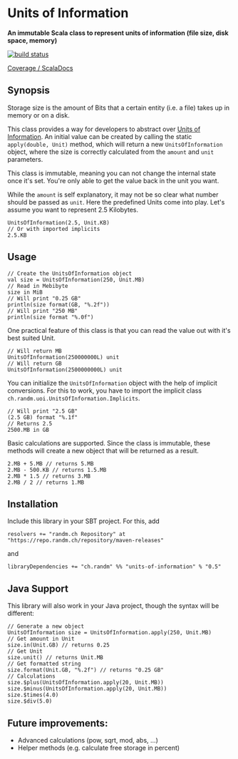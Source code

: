 # Units of Information

**An immutable Scala class to represent units of information (file size, disk space, memory)**

[![build status](https://git.randm.ch/randm/units-of-information/badges/master/build.svg)](https://git.randm.ch/randm/units-of-information/commits/master)

[Coverage / ScalaDocs](https://pages.randm.ch/randm/units-of-information/)

## Synopsis

Storage size is the amount of Bits that a certain entity (i.e. a file) takes up in memory or on a disk.

This class provides a way for developers to abstract over [Units of Information](https://en.wikipedia.org/wiki/Units_of_information). An initial value can be created by calling the static `apply(double, Unit)` method, which will return a new `UnitsOfInformation` object, where the size is correctly calculated from the `amount` and `unit` parameters.

This class is immutable, meaning you can not change the internal state once it's set. You're only able to get the value back in the unit you want.

While the `amount` is self explanatory, it may not be so clear what number should be passed as `unit`. Here the predefined Units come into play. Let's assume you want to represent 2.5 Kilobytes.

    UnitsOfInformation(2.5, Unit.KB)
    // Or with imported implicits
    2.5.KB

## Usage

    // Create the UnitsOfInformation object
    val size = UnitsOfInformation(250, Unit.MB)
    // Read in Mebibyte
    size in MiB
    // Will print "0.25 GB"
    println(size format(GB, "%.2f"))
    // Will print "250 MB"
    println(size format "%.0f")

One practical feature of this class is that you can read the value out with it's best suited Unit.

    // Will return MB
    UnitsOfInformation(250000000L) unit
    // Will return GB
    UnitsOfInformation(2500000000L) unit

You can initialize the `UnitsOfInformation` object with the help of implicit conversions. For this to work, you have to import the implicit class `ch.randm.uoi.UnitsOfInformation.Implicits`.

    // Will print "2.5 GB"
    (2.5 GB) format "%.1f"
    // Returns 2.5
    2500.MB in GB

Basic calculations are supported. Since the class is immutable, these methods will create a new object that will be returned as a result.

    2.MB + 5.MB // returns 5.MB
    2.MB - 500.KB // returns 1.5.MB
    2.MB * 1.5 // returns 3.MB
    2.MB / 2 // returns 1.MB
    

## Installation

Include this library in your SBT project. For this, add

    resolvers += "randm.ch Repository" at "https://repo.randm.ch/repository/maven-releases"
      
and

    libraryDependencies += "ch.randm" %% "units-of-information" % "0.5"

## Java Support

This library will also work in your Java project, though the syntax will be different:

    // Generate a new object
    UnitsOfInformation size = UnitsOfInformation.apply(250, Unit.MB)
    // Get amount in Unit
    size.in(Unit.GB) // returns 0.25
    // Get Unit
    size.unit() // returns Unit.MB
    // Get formatted string
    size.format(Unit.GB, "%.2f") // returns "0.25 GB"
    // Calculations
    size.$plus(UnitsOfInformation.apply(20, Unit.MB))
    size.$minus(UnitsOfInformation.apply(20, Unit.MB))
    size.$times(4.0)
    size.$div(5.0)

## Future improvements:
 - Advanced calculations (pow, sqrt, mod, abs, ...)
 - Helper methods (e.g. calculate free storage in percent)

